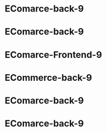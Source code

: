# EComarce-back-9
# EComarce-back-9
# EComarce-Frontend-9
# ECommerce-back-9
# EComarce-back-9
# EComarce-back-9
